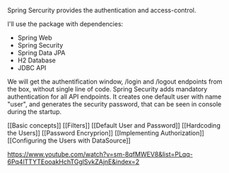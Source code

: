 Spring Sercurity provides the authentication and access-control.

I'll use the package with dependencies: 
- Spring Web 
- Spring Security
- Spring Data JPA
- H2 Database
- JDBC API


We will get the authentification window, /login and /logout endpoints from the box, without single line of code. Spring Security adds mandatory authentication for all API endpoints. It creates one default user with name "user", and generates the security password, that can be seen in console during the startup.

[[Basic concepts]]
[[Filters]]
[[Default User and Password]]
[[Hardcoding the Users]]
[[Password Encryprion]]
[[Implementing Authorization]]
[[Configuring the Users with DataSource]]


https://www.youtube.com/watch?v=sm-8qfMWEV8&list=PLqq-6Pq4lTTYTEooakHchTGglSvkZAjnE&index=2
